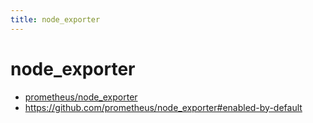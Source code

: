 ```yaml
---
title: node_exporter
---
```

# node_exporter

- [prometheus/node_exporter](https://github.com/prometheus/node_exporter)
- https://github.com/prometheus/node_exporter#enabled-by-default
